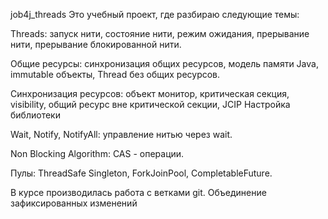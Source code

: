 job4j_threads
Это учебный проект, где разбираю следующие темы:

Threads: запуск нити, состояние нити, режим ожидания, прерывание нити, прерывание блокированной нити.

Общие ресурсы: синхронизация общих ресурсов, модель памяти Java, immutable объекты, Thread без общих ресурсов.

Синхронизация ресурсов: объект монитор, критическая секция, visibility, общий ресурс вне критической секции, JCIP Настройка библиотеки

Wait, Notify, NotifyAll: управление нитью через wait.

Non Blocking Algorithm: CAS - операции.

Пулы: ThreadSafe Singleton, ForkJoinPool, CompletableFuture.

В курсе производилась работа с ветками git.
Объединение зафиксированных изменений

